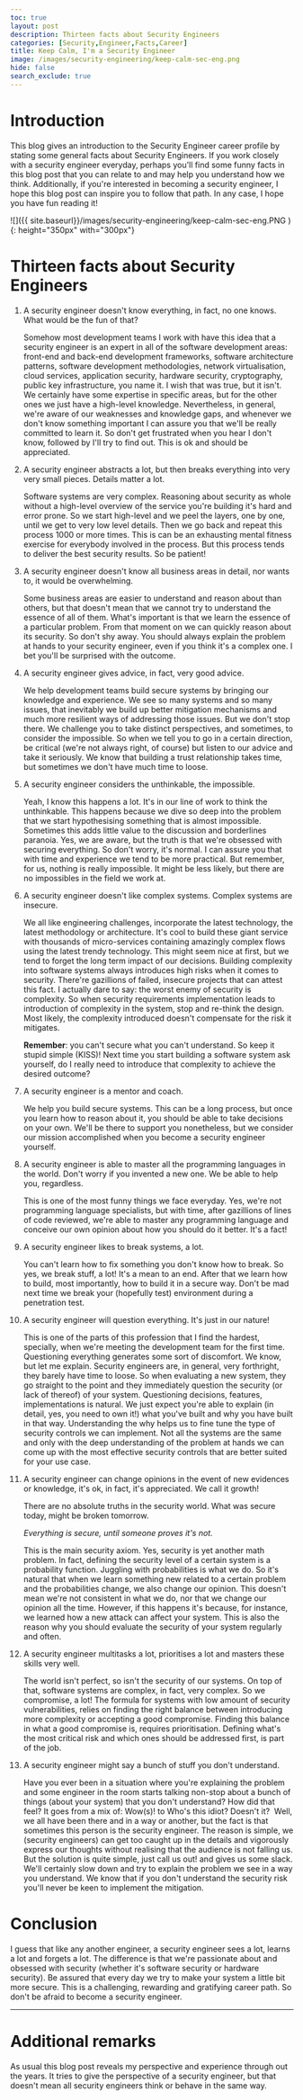 ```yaml
---
toc: true
layout: post
description: Thirteen facts about Security Engineers
categories: [Security,Engineer,Facts,Career]
title: Keep Calm, I'm a Security Engineer 
image: /images/security-engineering/keep-calm-sec-eng.png
hide: false
search_exclude: true
---
```


# Introduction 
This blog gives an introduction to the Security Engineer career profile by stating some general facts about Security Engineers. If you work closely with a security engineer everyday, perhaps you'll find some funny facts in this blog post that you can relate to and may help you understand how we think. Additionally, if you're interested in becoming a security engineer, I hope this blog post can inspire you to follow that path. In any case, I hope you have fun reading it!

![]({{ site.baseurl}}/images/security-engineering/keep-calm-sec-eng.PNG ){: height="350px" with="300px"}


# Thirteen facts about Security Engineers
1. A security engineer doesn't know everything, in fact, no one knows. What would be the fun of that?

    Somehow most development teams I work with have this idea that a security engineer is an expert in all of the software development areas: front-end and back-end development frameworks, software architecture patterns, software development methodologies, network virtualisation, cloud services, application security, hardware security, cryptography, public key infrastructure, you name it. I wish that was true, but it isn't. 
    We certainly have some expertise in specific areas, but for the other ones we just have a high-level knowledge. Nevertheless, in general, we're aware of our weaknesses and knowledge gaps, and whenever we don't know something important I can assure you that we'll be really committed to learn it. So don't get frustrated when you hear I don't know, followed by I'll try to find out. This is ok and should be appreciated.

2. A security engineer abstracts a lot, but then breaks everything into very very small pieces. Details matter a lot.

    Software systems are very complex. Reasoning about security as whole without a high-level overview of the service you're building it's hard and error prone. So we start high-level and we peel the layers, one by one, until we get to very low level details. Then we go back and repeat this process 1000 or more times. This is can be an exhausting mental fitness exercise for everybody involved in the process. But this process tends to deliver the best security results. So be patient!

3. A security engineer doesn't know all business areas in detail, nor wants to, it would be overwhelming.

    Some business areas are easier to understand and reason about than others, but that doesn't mean that we cannot try to understand the essence of all of them. What's important is that we learn the essence of a particular problem. From that moment on we can quickly reason about its security. So don't shy away. You should always explain the problem at hands to your security engineer, even if you think it's a complex one. I bet you'll be surprised with the outcome.

4. A security engineer gives advice, in fact, very good advice.

    We help development teams build secure systems by bringing our knowledge and experience. We see so many systems and so many issues, that inevitably we build up better mitigation mechanisms and much more resilient ways of addressing those issues. But we don't stop there. We challenge you to take distinct perspectives, and sometimes, to consider the impossible. So when we tell you to go in a certain direction, be critical (we're not always right, of course) but listen to our advice and take it seriously. We know that building a trust relationship takes time, but sometimes we don't have much time to loose. 

5. A security engineer considers the unthinkable, the impossible.

    Yeah, I know this happens a lot. It's in our line of work to think the unthinkable. This happens because we dive so deep into the problem that we start hypothesising something that is almost impossible. Sometimes this adds little value to the discussion and borderlines paranoia. Yes, we are aware, but the truth is that we're obsessed with securing everything. So don't worry, it's normal. I can assure you that with time and experience we tend to be more practical. But remember, for us, nothing is really impossible. It might be less likely, but there are no impossibles in the field we work at.

6. A security engineer doesn't like complex systems. Complex systems are insecure.

    We all like engineering challenges, incorporate the latest technology, the latest methodology or architecture. It's cool to build these giant service with thousands of micro-services containing amazingly complex flows using the latest trendy technology. This might seem nice at first, but we tend to forget the long term impact of our decisions. Building complexity into software systems always introduces high risks when it comes to security. There're gazillions of failed, insecure projects that can attest this fact. I actually dare to say: the worst enemy of security is complexity. So when security requirements implementation leads to introduction of complexity in the system, stop and re-think the design. Most likely, the complexity introduced doesn't compensate for the risk it mitigates.

    **Remember**: you can't secure what you can't understand. So keep it stupid simple (KISS)! Next time you start building a software system ask yourself, do I really need to introduce that complexity to achieve the desired outcome?

7. A security engineer is a mentor and coach.

    We help you build secure systems. This can be a long process, but once you learn how to reason about it, you should be able to take decisions on your own. We'll be there to support you nonetheless, but we consider our mission accomplished when you become a security engineer yourself.

8. A security engineer is able to master all the programming languages in the world. Don't worry if you invented a new one. We be able to help you, regardless.

    This is one of the most funny things we face everyday. Yes, we're not programming language specialists, but with time, after gazillions of lines of code reviewed, we're able to master any programming language and conceive our own opinion about how you should do it better. It's a fact!

9. A security engineer likes to break systems, a lot.

    You can't learn how to fix something you don't know how to break. So yes, we break stuff, a lot! It's a mean to an end. After that we learn how to build, most importantly, how to build it in a secure way. Don't be mad next time we break your (hopefully test) environment during a penetration test. 

10. A security engineer will question everything. It's just in our nature!

    This is one of the parts of this profession that I find the hardest, specially, when we're meeting the development team for the first time. Questioning everything generates some sort of discomfort. We know, but let me explain. Security engineers are, in general, very forthright, they barely have time to loose. So when evaluating a new system, they go straight to the point and they immediately question the security (or lack of thereof) of your system. Questioning decisions, features, implementations is natural. We just expect you're able to explain (in detail, yes, you need to own it!) what you've built and why you have built in that way. Understanding the why helps us to fine tune the type of security controls we can implement. Not all the systems are the same and only with the deep understanding of the problem at hands we can come up with the most effective security controls that are better suited for your use case.

11. A security engineer can change opinions in the event of new evidences or knowledge, it's ok, in fact, it's appreciated. We call it growth!

    There are no absolute truths in the security world. What was secure today, might be broken tomorrow. 
    
    *Everything is secure, until someone proves it's not.*

    This is the main security axiom. Yes, security is yet another math problem. In fact, defining the security level of a certain system is a probability function. Juggling with probabilities is what we do. So it's natural that when we learn something new related to a certain problem and the probabilities change, we also change our opinion. This doesn't mean we're not consistent in what we do, nor that we change our opinion all the time. However, if this happens it's because, for instance, we learned how a new attack can affect your system. This is also the reason why you should evaluate the security of your system regularly and often.

12. A security engineer multitasks a lot, prioritises a lot and masters these skills very well.
    
    The world isn't perfect, so isn't the security of our systems. On top of that, software systems are complex, in fact, very complex. So we compromise, a lot! The formula for systems with low amount of security vulnerabilities, relies on finding the right balance between introducing more complexity or accepting a good compromise. Finding this balance in what a good compromise is, requires prioritisation. Defining what's the most critical risk and which ones should be addressed first, is part of the job.

13. A security engineer might say a bunch of stuff you don't understand.
    
    Have you ever been in a situation where you're explaining the problem and some engineer in the room starts talking non-stop about a bunch of things (about your system) that you don't understand? How did that feel? It goes from a mix of: Wow(s)! to Who's this idiot? Doesn't it? 
    Well, we all have been there and in a way or another, but the fact is that sometimes this person is the security engineer. The reason is simple, we (security engineers) can get too caught up in the details and vigorously express our thoughts without realising that the audience is not falling us. But the solution is quite simple, just call us out! and gives us some slack. We'll certainly slow down and try to explain the problem we see in a way you understand. We know that if you don't understand the security risk you'll never be keen to implement the mitigation.

# Conclusion

I guess that like any another engineer, a security engineer sees a lot, learns a lot and forgets a lot. The difference is that we're passionate about and obsessed with security (whether it's software security or hardware security). Be assured that every day we try to make your system a little bit more secure. This is a challenging, rewarding and gratifying career path. So don't be afraid to become a security engineer.

---- 

# Additional remarks

As usual this blog post reveals my perspective and experience through out the years. It tries to give the perspective of a security engineer, but that doesn't mean all security engineers think or behave in the same way. 




